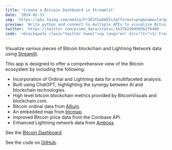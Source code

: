 ```yaml
---
title: 'Create a Bitcoin Dashboard in Streamlit'
date: '2024-01-31'
img: 'https://pbs.twimg.com/media/Fr1K3fSaAAEViZq?format=png&name=large'
preview: 'Write python and connect to multiple APIs to visualize Bitcoin blockchain and Lightning Network data using Streamlit.'
twitter: 'https://twitter.com/primo_data/status/1637824945056276480'
code: '<blockquote class="twitter-tweet"><p lang="en" dir="ltr">1/ Created a <a href="https://twitter.com/hashtag/Bitcoin?src=hash&amp;ref_src=twsrc%5Etfw">#Bitcoin</a> Dashboard:<br>⚡️Includes Ordinal &amp; Lightning data<br>⚙️Built w/ <a href="https://twitter.com/hashtag/ChatGPT?src=hash&amp;ref_src=twsrc%5Etfw">#ChatGPT</a><br>⛏️Data = <a href="https://twitter.com/AlliumLabs?ref_src=twsrc%5Etfw">@AlliumLabs</a>, <a href="https://twitter.com/BitcoinVisuals?ref_src=twsrc%5Etfw">@BitcoinVisuals</a>, <a href="https://twitter.com/blockchain?ref_src=twsrc%5Etfw">@blockchain</a><br>💰Adding &quot;Donate&quot; widget w/ <a href="https://twitter.com/getmash?ref_src=twsrc%5Etfw">@getmash</a> soon<br><br>My 1st <a href="https://twitter.com/streamlit?ref_src=twsrc%5Etfw">@streamlit</a> app &amp; submission to <a href="https://twitter.com/hashtag/streamlitappathon?src=hash&amp;ref_src=twsrc%5Etfw">#streamlitappathon</a>: <a href="https://t.co/bayxCwLmid">https://t.co/bayxCwLmid</a><br><br>🧵 <a href="https://t.co/EjvrlS7JKp">pic.twitter.com/EjvrlS7JKp</a></p>&mdash; Primo Data (@primo_data) <a href="https://twitter.com/primo_data/status/1637824945056276480?ref_src=twsrc%5Etfw">March 20, 2023</a></blockquote> <script async src="https://platform.twitter.com/widgets.js" charset="utf-8"></script>'
---
```


Visualize various pieces of Bitcoin blockchain and Lightning Network data using [Streamlit](https://streamlit.io).

This app is designed to offer a comprehensive view of the Bitcoin ecosystem by including the following:

- Incorporation of Ordinal and Lightning data for a multifaceted analysis.
- Built using ChatGPT, highlighting the synergy between AI and blockchain technologies.
- High level bitcoin blockchain metrics provided by BitcoinVisuals and blockchain.com.
- Bitcoin ordinal data from [Allium](https://www.allium.so/).
- An embedded map from [btcmap](https://btcmap.org/).
- Improved Bitcoin price data from the Coinbase API.
- Enhanced Lightning network data from [Amboss](https://amboss.space/).

See the [Bitcoin Dashboard](https://bitcoin-primodata.streamlit.app).

See the code on [GitHub](https://github.com/PrimoData/bitcoin_dashboard).
